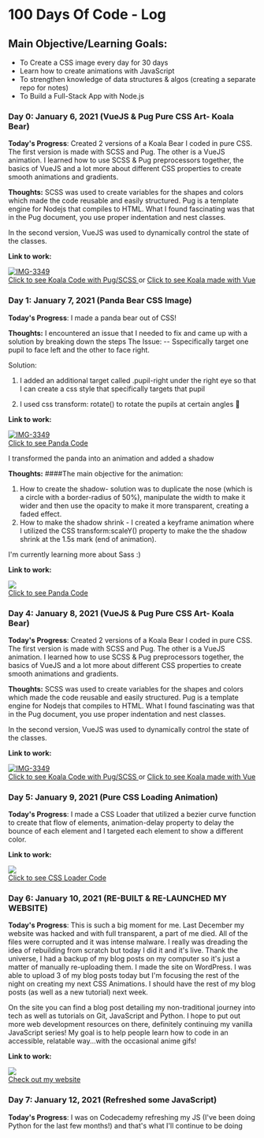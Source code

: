 # 100 Days Of Code - Log

## Main Objective/Learning Goals:
- To Create a CSS image every day for 30 days
- Learn how to create animations with JavaScript
- To strengthen knowledge of data structures & algos (creating a separate repo for notes)
- To Build a Full-Stack App with Node.js

### Day 0: January 6, 2021 (VueJS & Pug Pure CSS Art- Koala Bear)

**Today's Progress**: Created 2 versions of a Koala Bear I coded in pure CSS. The first version is made with SCSS and Pug. The other is a VueJS animation.
I learned how to use SCSS & Pug preprocessors together, the basics of VueJS and a lot more about different CSS properties to create smooth animations and gradients.

**Thoughts:** SCSS was used to create variables for the shapes and colors which made the code reusable and easily structured. Pug is a template engine for Nodejs that compiles to HTML. What I found fascinating was that in the Pug document, you use proper indentation and nest classes.

In the second version, VueJS was used to dynamically control the state of the classes.


**Link to work:** 
<div>
<a href="https://codepen.io/cyberbarbie/pen/BaLPBaw"><img src="https://i.ibb.co/MsnDkQw/ezgif-com-gif-maker-1.gif" alt="IMG-3349" border="0"></a><br /><a target='_blank' href='https://codepen.io/cyberbarbie/pen/BaLPBaw'>Click to see Koala Code with Pug/SCSS </a> or
  <a target='_blank' href='https://codepen.io/cyberbarbie/pen/QWKxxNV'>Click to see Koala made with Vue </a>
  <br />
  <div>
    
    

### Day 1: January 7, 2021 (Panda Bear CSS Image)

**Today's Progress**: I made a panda bear out of CSS! 

**Thoughts:** 
I encountered an issue that I needed to fix and came up with a solution by breaking down the steps
The Issue: 
-- Sspecifically target one pupil to face left and the other to face right. 

Solution: 
1. I added an additional target called .pupil-right under the right eye so that I can create a css style that specifically targets that pupil

2. I used css transform: rotate() to rotate the pupils at certain angles 🙂

**Link to work:**
<div>
<a href="https://codepen.io/cyberbarbie/pen/e93df329594c782e936ee66bacea18da"><img src="https://i.ibb.co/1nnMSvC/IMG-3349.jpg" alt="IMG-3349" border="0"></a><br /><a target='_blank' href='https://codepen.io/cyberbarbie/pen/e93df329594c782e936ee66bacea18da
'>Click to see Panda Code</a><br />
  </div>


 I transformed the panda into an animation and added a shadow

**Thoughts:** 
####The main objective for the animation:
1. How to create the shadow- solution was to duplicate the nose (which is a circle with a border-radius of 50%), manipulate the width to make it wider and then use the opacity to make it more transparent, creating a faded effect.
2. How to make the shadow shrink - I created a keyframe animation where I utilized the CSS transform:scaleY() property to make the the shadow shrink at the 1.5s mark (end of animation).

I'm currently learning more about Sass :)

**Link to work:**

<div>
<a href="https://codepen.io/cyberbarbie/pen/e93df329594c782e936ee66bacea18da"><img src="https://i.ibb.co/WstV584/ezgif-com-gif-maker.gif" border="0"></a><br /><a target='_blank' href='https://codepen.io/cyberbarbie/full/ZEpjRRN
'>Click to see Panda Code</a><br />
  </div>
  
### Day 4: January 8, 2021 (VueJS & Pug Pure CSS Art- Koala Bear)

**Today's Progress**: Created 2 versions of a Koala Bear I coded in pure CSS. The first version is made with SCSS and Pug. The other is a VueJS animation.
I learned how to use SCSS & Pug preprocessors together, the basics of VueJS and a lot more about different CSS properties to create smooth animations and gradients.

**Thoughts:** SCSS was used to create variables for the shapes and colors which made the code reusable and easily structured. Pug is a template engine for Nodejs that compiles to HTML. What I found fascinating was that in the Pug document, you use proper indentation and nest classes.

In the second version, VueJS was used to dynamically control the state of the classes.


**Link to work:** 
<div>
<a href="https://codepen.io/cyberbarbie/pen/BaLPBaw"><img src="https://i.ibb.co/MsnDkQw/ezgif-com-gif-maker-1.gif" alt="IMG-3349" border="0"></a><br /><a target='_blank' href='https://codepen.io/cyberbarbie/pen/BaLPBaw'>Click to see Koala Code with Pug/SCSS </a> or
  <a target='_blank' href='https://codepen.io/cyberbarbie/pen/QWKxxNV'>Click to see Koala made with Vue </a>
  <br />
  </div>
    
### Day 5: January 9, 2021 (Pure CSS Loading Animation)

**Today's Progress**: I made a CSS Loader that utilized a bezier curve function to create that flow of elements, animation-delay property to delay the bounce of each element and I targeted each element to show a different color.

**Link to work:** 
<div>
<a href="https://codepen.io/cyberbarbie/pen/PoGBBgr"><img src="https://i.ibb.co/pKFFtr6/ezgif-com-video-to-gif.gif" border="0"></a><br /><a target='_blank' href='https://codepen.io/cyberbarbie/pen/PoGBBgr'>Click to see CSS Loader Code</a>
<br />
</div>
    
### Day 6: January 10, 2021 (RE-BUILT & RE-LAUNCHED MY WEBSITE)

**Today's Progress**: This is such a big moment for me. Last December my website was hacked and with full transparent, a part of me died. All of the files were corrupted and it was intense malware. I really was dreading the idea of rebuilding from scratch but today I did it and it's live. Thank the universe, I had a backup of my blog posts on my computer so it's just a matter of manually re-uploading them. I made the site on WordPress. I was able to upload 3 of my blog posts today but I'm focusing the rest of the night on creating my next CSS Animations. I should have the rest of my blog posts (as well as a new tutorial) next week. 

On the site you can find a blog post detailing my non-traditional journey into tech as well as tutorials on Git, JavaScript and Python. I hope to put out more web development resources on there, definitely continuing my vanilla JavaScript series! My goal is to help people learn how to code in an accessible, relatable way...with the occasional anime gifs!

**Link to work:** 
<div>
<a href="https://taeluralexis.com"><img src="https://i.ibb.co/Fs1XFTp/ezgif-com-gif-maker-2.gif" border="0"></a><br /><a target='_blank' href='https://taeluralexis.com'>Check out my website</a>
<br />
</div>
    
### Day 7: January 12, 2021 (Refreshed some JavaScript)

**Today's Progress**: I was on Codecademy refreshing my JS (I've been doing Python for the last few months!) and that's what I'll continue to be doing

